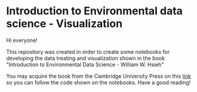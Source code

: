 # Introduction to Environmental data science - Visualization

Hi everyone!

This repository was created in order to create some notebooks for developing the data treating and visualization shown in the book "Introduction to Environmental Data Science - William W. Hsieh"

You may acquire the book from the Cambridge University Press on this [link](https://www.cambridge.org/core/books/introduction-to-environmental-data-science/27C83B8281876E644104016ADC925114) so you can follow the code shown on the notebooks. Have a good reading!